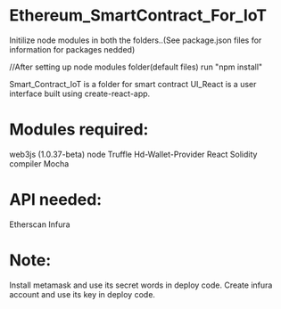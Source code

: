 # Ethereum_SmartContract_For_IoT


Initilize node modules in both the folders..(See package.json files for information for packages nedded)

//After setting up node modules folder(default files) run "npm install"

Smart_Contract_IoT is a folder for smart contract
UI_React is a user interface built using create-react-app.

# Modules required:

web3js (1.0.37-beta)
node
Truffle
Hd-Wallet-Provider
React
Solidity compiler
Mocha


# API needed:
Etherscan 
Infura


# Note:
Install metamask and use its secret words in deploy code.
Create infura account and use its key in deploy code.



